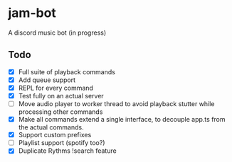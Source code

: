 # jam-bot

A discord music bot (in progress)

## Todo

-   [x] Full suite of playback commands
-   [x] Add queue support
-   [x] REPL for every command
-   [x] Test fully on an actual server
-   [ ] Move audio player to worker thread to avoid playback stutter while processing other commands
-   [x] Make all commands extend a single interface, to decouple app.ts from the actual commands.
-   [x] Support custom prefixes
-   [ ] Playlist support (spotify too?)
-   [x] Duplicate Rythms !search feature
